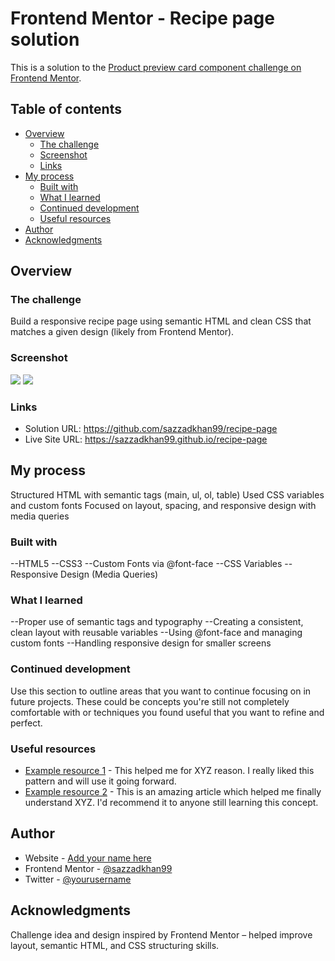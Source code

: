 # Frontend Mentor - Recipe page solution

This is a solution to the [Product preview card component challenge on Frontend Mentor](https://www.frontendmentor.io/challenges/product-preview-card-component-GO7UmttRfa).

## Table of contents

- [Overview](#overview)
  - [The challenge](#the-challenge)
  - [Screenshot](#screenshot)
  - [Links](#links)
- [My process](#my-process)
  - [Built with](#built-with)
  - [What I learned](#what-i-learned)
  - [Continued development](#continued-development)
  - [Useful resources](#useful-resources)
- [Author](#author)
- [Acknowledgments](#acknowledgments)


## Overview

### The challenge

Build a responsive recipe page using semantic HTML and clean CSS that matches a given design (likely from Frontend Mentor).

### Screenshot

![](screenshots/desktop-view.jpg)
![](screenshots/mobile-view.jpg)


### Links

- Solution URL: https://github.com/sazzadkhan99/recipe-page
- Live Site URL: https://sazzadkhan99.github.io/recipe-page

## My process

Structured HTML with semantic tags (main, ul, ol, table)
Used CSS variables and custom fonts
Focused on layout, spacing, and responsive design with media queries

### Built with

--HTML5
--CSS3
--Custom Fonts via @font-face
--CSS Variables
--Responsive Design (Media Queries)

### What I learned

--Proper use of semantic tags and typography
--Creating a consistent, clean layout with reusable variables
--Using @font-face and managing custom fonts
--Handling responsive design for smaller screens


### Continued development

Use this section to outline areas that you want to continue focusing on in future projects. These could be concepts you're still not completely comfortable with or techniques you found useful that you want to refine and perfect.


### Useful resources

- [Example resource 1](https://www.example.com) - This helped me for XYZ reason. I really liked this pattern and will use it going forward.
- [Example resource 2](https://www.example.com) - This is an amazing article which helped me finally understand XYZ. I'd recommend it to anyone still learning this concept.


## Author

- Website - [Add your name here](https://www.your-site.com)
- Frontend Mentor - [@sazzadkhan99](https://www.frontendmentor.io/profile/sazzadkhan99)
- Twitter - [@yourusername](https://www.twitter.com/yourusername)


## Acknowledgments

Challenge idea and design inspired by Frontend Mentor – helped improve layout, semantic HTML, and CSS structuring skills.

